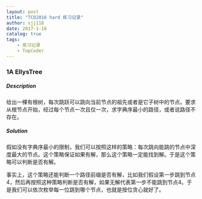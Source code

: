 ```yaml
---
layout: post
title: "TCO2016 hard 练习记录"
author: sjj118
date: 2017-1-18
catalog: true
tags: 
    - 练习记录
    - TopCoder
---
```


### 1A EllysTree

##### Description

给出一棵有根树，每次跳跃可以跳向当前节点的祖先或者是它子树中的节点。要求从根节点开始，经过每个节点一次且仅一次，求字典序最小的路径，或者说路径不存在。

##### Solution

假如没有字典序最小的限制，我们可以按照这样的策略：每次跳向能跳的节点中深度最大的节点。这个策略保证如果有解，那么这个策略一定能找到解。于是这个策略可以判断是否有解。

事实上，这个策略还能判断一个路径前缀是否有解，比如我们假设第一步跳到节点4，然后再按照这种策略判断是否有解，如果无解代表第一步不能跳到节点4。于是我们可以依次枚举每一位跳到哪个节点，也就是按位贪心就好了。